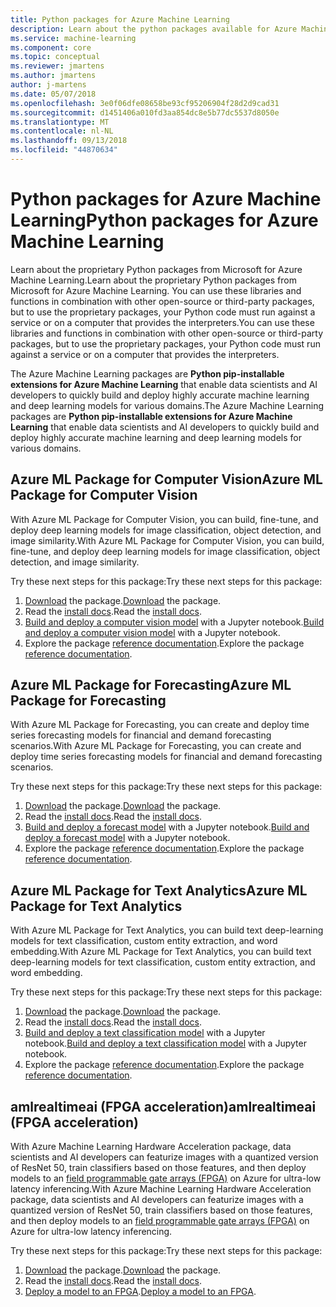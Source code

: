 ```yaml
---
title: Python packages for Azure Machine Learning
description: Learn about the python packages available for Azure Machine Learning users.
ms.service: machine-learning
ms.component: core
ms.topic: conceptual
ms.reviewer: jmartens
ms.author: jmartens
author: j-martens
ms.date: 05/07/2018
ms.openlocfilehash: 3e0f06dfe08658be93cf95206904f28d2d9cad31
ms.sourcegitcommit: d1451406a010fd3aa854dc8e5b77dc5537d8050e
ms.translationtype: MT
ms.contentlocale: nl-NL
ms.lasthandoff: 09/13/2018
ms.locfileid: "44870634"
---
```

# <a name="python-packages-for-azure-machine-learning"></a><span data-ttu-id="482be-103">Python packages for Azure Machine Learning</span><span class="sxs-lookup"><span data-stu-id="482be-103">Python packages for Azure Machine Learning</span></span>

<span data-ttu-id="482be-104">Learn about the proprietary Python packages from Microsoft for Azure Machine Learning.</span><span class="sxs-lookup"><span data-stu-id="482be-104">Learn about the proprietary Python packages from Microsoft for Azure Machine Learning.</span></span> <span data-ttu-id="482be-105">You can use these libraries and functions in combination with other open-source or third-party packages, but to use the proprietary packages, your Python code must run against a service or on a computer that provides the interpreters.</span><span class="sxs-lookup"><span data-stu-id="482be-105">You can use these libraries and functions in combination with other open-source or third-party packages, but to use the proprietary packages, your Python code must run against a service or on a computer that provides the interpreters.</span></span>

<span data-ttu-id="482be-106">The Azure Machine Learning packages are **Python pip-installable extensions for Azure Machine Learning** that enable data scientists and AI developers to quickly build and deploy highly accurate machine learning and deep learning models for various domains.</span><span class="sxs-lookup"><span data-stu-id="482be-106">The Azure Machine Learning packages are **Python pip-installable extensions for Azure Machine Learning** that enable data scientists and AI developers to quickly build and deploy highly accurate machine learning and deep learning models for various domains.</span></span>

<a name="amlpcv"></a>
## <a name="azure-ml-package-for-computer-vision"></a><span data-ttu-id="482be-107">Azure ML Package for Computer Vision</span><span class="sxs-lookup"><span data-stu-id="482be-107">Azure ML Package for Computer Vision</span></span>

<span data-ttu-id="482be-108">With Azure ML Package for Computer Vision, you can build, fine-tune, and deploy deep learning models for image classification, object detection, and image similarity.</span><span class="sxs-lookup"><span data-stu-id="482be-108">With Azure ML Package for Computer Vision, you can build, fine-tune, and deploy deep learning models for image classification, object detection, and image similarity.</span></span>

<span data-ttu-id="482be-109">Try these next steps for this package:</span><span class="sxs-lookup"><span data-stu-id="482be-109">Try these next steps for this package:</span></span>
1. <span data-ttu-id="482be-110">[Download](https://aka.ms/aml-packages/vision/download) the package.</span><span class="sxs-lookup"><span data-stu-id="482be-110">[Download](https://aka.ms/aml-packages/vision/download) the package.</span></span>
1. <span data-ttu-id="482be-111">Read the [install docs](https://aka.ms/aml-packages/vision).</span><span class="sxs-lookup"><span data-stu-id="482be-111">Read the [install docs](https://aka.ms/aml-packages/vision).</span></span>
1. <span data-ttu-id="482be-112">[Build and deploy a computer vision model](how-to-build-deploy-image-classification-models.md) with a Jupyter notebook.</span><span class="sxs-lookup"><span data-stu-id="482be-112">[Build and deploy a computer vision model](how-to-build-deploy-image-classification-models.md) with a Jupyter notebook.</span></span>
1. <span data-ttu-id="482be-113">Explore the package [reference documentation](https://aka.ms/aml-packages/vision).</span><span class="sxs-lookup"><span data-stu-id="482be-113">Explore the package [reference documentation](https://aka.ms/aml-packages/vision).</span></span>

<a name="amlpf"></a>
## <a name="azure-ml-package-for-forecasting"></a><span data-ttu-id="482be-114">Azure ML Package for Forecasting</span><span class="sxs-lookup"><span data-stu-id="482be-114">Azure ML Package for Forecasting</span></span>

<span data-ttu-id="482be-115">With Azure ML Package for Forecasting, you can create and deploy time series forecasting models for financial and demand forecasting scenarios.</span><span class="sxs-lookup"><span data-stu-id="482be-115">With Azure ML Package for Forecasting, you can create and deploy time series forecasting models for financial and demand forecasting scenarios.</span></span>

<span data-ttu-id="482be-116">Try these next steps for this package:</span><span class="sxs-lookup"><span data-stu-id="482be-116">Try these next steps for this package:</span></span>
1. <span data-ttu-id="482be-117">[Download](https://aka.ms/aml-packages/forecasting/download) the package.</span><span class="sxs-lookup"><span data-stu-id="482be-117">[Download](https://aka.ms/aml-packages/forecasting/download) the package.</span></span>
1. <span data-ttu-id="482be-118">Read the [install docs](https://aka.ms/aml-packages/forecasting).</span><span class="sxs-lookup"><span data-stu-id="482be-118">Read the [install docs](https://aka.ms/aml-packages/forecasting).</span></span>
1. <span data-ttu-id="482be-119">[Build and deploy a forecast model](how-to-build-deploy-forecast-models.md) with a Jupyter notebook.</span><span class="sxs-lookup"><span data-stu-id="482be-119">[Build and deploy a forecast model](how-to-build-deploy-forecast-models.md) with a Jupyter notebook.</span></span>
1. <span data-ttu-id="482be-120">Explore the package [reference documentation](https://aka.ms/aml-packages/forecasting).</span><span class="sxs-lookup"><span data-stu-id="482be-120">Explore the package [reference documentation](https://aka.ms/aml-packages/forecasting).</span></span>

<a name="amlpta"></a>
## <a name="azure-ml-package-for-text-analytics"></a><span data-ttu-id="482be-121">Azure ML Package for Text Analytics</span><span class="sxs-lookup"><span data-stu-id="482be-121">Azure ML Package for Text Analytics</span></span>

<span data-ttu-id="482be-122">With Azure ML Package for Text Analytics, you can build text deep-learning models for text classification, custom entity extraction, and word embedding.</span><span class="sxs-lookup"><span data-stu-id="482be-122">With Azure ML Package for Text Analytics, you can build text deep-learning models for text classification, custom entity extraction, and word embedding.</span></span>

<span data-ttu-id="482be-123">Try these next steps for this package:</span><span class="sxs-lookup"><span data-stu-id="482be-123">Try these next steps for this package:</span></span>
1. <span data-ttu-id="482be-124">[Download](https://aka.ms/aml-packages/text/download) the package.</span><span class="sxs-lookup"><span data-stu-id="482be-124">[Download](https://aka.ms/aml-packages/text/download) the package.</span></span>
1. <span data-ttu-id="482be-125">Read the [install docs](https://aka.ms/aml-packages/text).</span><span class="sxs-lookup"><span data-stu-id="482be-125">Read the [install docs](https://aka.ms/aml-packages/text).</span></span>
1. <span data-ttu-id="482be-126">[Build and deploy a text classification model](how-to-build-deploy-text-classification-models.md) with a Jupyter notebook.</span><span class="sxs-lookup"><span data-stu-id="482be-126">[Build and deploy a text classification model](how-to-build-deploy-text-classification-models.md) with a Jupyter notebook.</span></span>
1. <span data-ttu-id="482be-127">Explore the package [reference documentation](https://aka.ms/aml-packages/text).</span><span class="sxs-lookup"><span data-stu-id="482be-127">Explore the package [reference documentation](https://aka.ms/aml-packages/text).</span></span>

<a name="amlrealtimeai"></a>
## <a name="amlrealtimeai-fpga-acceleration"></a><span data-ttu-id="482be-128">amlrealtimeai (FPGA acceleration)</span><span class="sxs-lookup"><span data-stu-id="482be-128">amlrealtimeai (FPGA acceleration)</span></span>

<span data-ttu-id="482be-129">With Azure Machine Learning Hardware Acceleration package, data scientists and AI developers can featurize images with a quantized version of ResNet 50, train classifiers based on those features, and then deploy models to an [field programmable gate arrays (FPGA)](concept-accelerate-with-fpgas.md) on Azure for ultra-low latency inferencing.</span><span class="sxs-lookup"><span data-stu-id="482be-129">With Azure Machine Learning Hardware Acceleration package, data scientists and AI developers can featurize images with a quantized version of ResNet 50, train classifiers based on those features, and then deploy models to an [field programmable gate arrays (FPGA)](concept-accelerate-with-fpgas.md) on Azure for ultra-low latency inferencing.</span></span>

<span data-ttu-id="482be-130">Try these next steps for this package:</span><span class="sxs-lookup"><span data-stu-id="482be-130">Try these next steps for this package:</span></span>
1. <span data-ttu-id="482be-131">[Download](https://aka.ms/aml-real-time-ai-package) the package.</span><span class="sxs-lookup"><span data-stu-id="482be-131">[Download](https://aka.ms/aml-real-time-ai-package) the package.</span></span>
1. <span data-ttu-id="482be-132">Read the [install docs](reference-fpga-package-overview.md).</span><span class="sxs-lookup"><span data-stu-id="482be-132">Read the [install docs](reference-fpga-package-overview.md).</span></span>
1. <span data-ttu-id="482be-133">[Deploy a model to an FPGA](how-to-deploy-fpga-web-service.md).</span><span class="sxs-lookup"><span data-stu-id="482be-133">[Deploy a model to an FPGA](how-to-deploy-fpga-web-service.md).</span></span>

